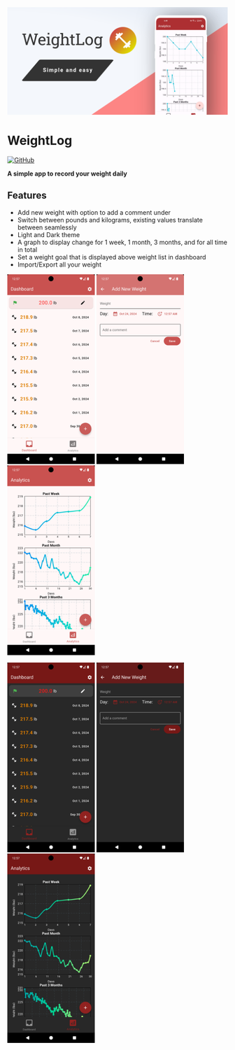 <img src="https://github.com/RoBoT095/weightlog/blob/main/images/Feature%20Graphic.png?raw=true" alt="Feature Graphic" />

# WeightLog

[![GitHub](https://img.shields.io/github/license/RoBoT095/weightlog)](https://github.com/RoBoT095/weightlog/blob/main/LICENSE)

**A simple app to record your weight daily**

## Features

- Add new weight with option to add a comment under
- Switch between pounds and kilograms, existing values translate between seamlessly
- Light and Dark theme
- A graph to display change for 1 week, 1 month, 3 months, and for all time in total
- Set a weight goal that is displayed above weight list in dashboard
- Import/Export all your weight
    
<p>
    <img src="https://github.com/RoBoT095/weightlog/blob/main/images/Android/Dashboard.png?raw=true" alt="Dashboard" width=200 />
    <img src="https://github.com/RoBoT095/weightlog/blob/main/images/Android/CreateNew.png?raw=true" alt="New Weight" width=200 />
    <img src="https://github.com/RoBoT095/weightlog/blob/main/images/Android/Analytics.png?raw=true" alt="Analytics" width=200 />
</p>
<p>
    <img src="https://github.com/RoBoT095/weightlog/blob/main/images/Android/Dashboard_Dark.png?raw=true" alt="Dashboard in dark mode" width=200 />
    <img src="https://github.com/RoBoT095/weightlog/blob/main/images/Android/CreateNew_Dark.png?raw=true" alt="New Weight in dark mode" width=200 />
    <img src="https://github.com/RoBoT095/weightlog/blob/main/images/Android/Analytics_Dark.png?raw=true" alt="Analytics in dark mode" width=200 />
</p>
